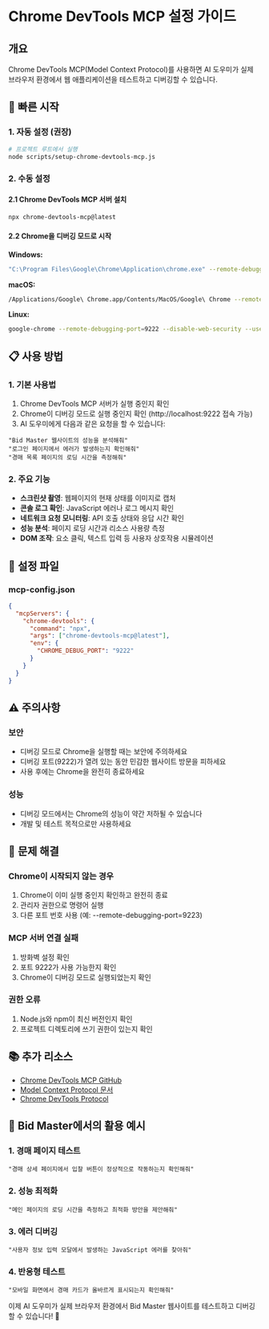 # Chrome DevTools MCP 설정 가이드

## 개요

Chrome DevTools MCP(Model Context Protocol)를 사용하면 AI 도우미가 실제 브라우저 환경에서 웹 애플리케이션을 테스트하고 디버깅할 수 있습니다.

## 🚀 빠른 시작

### 1. 자동 설정 (권장)

```bash
# 프로젝트 루트에서 실행
node scripts/setup-chrome-devtools-mcp.js
```

### 2. 수동 설정

#### 2.1 Chrome DevTools MCP 서버 설치

```bash
npx chrome-devtools-mcp@latest
```

#### 2.2 Chrome을 디버깅 모드로 시작

**Windows:**

```bash
"C:\Program Files\Google\Chrome\Application\chrome.exe" --remote-debugging-port=9222 --disable-web-security --user-data-dir=./chrome-debug-profile
```

**macOS:**

```bash
/Applications/Google\ Chrome.app/Contents/MacOS/Google\ Chrome --remote-debugging-port=9222 --disable-web-security --user-data-dir=./chrome-debug-profile
```

**Linux:**

```bash
google-chrome --remote-debugging-port=9222 --disable-web-security --user-data-dir=./chrome-debug-profile
```

## 📋 사용 방법

### 1. 기본 사용법

1. Chrome DevTools MCP 서버가 실행 중인지 확인
2. Chrome이 디버깅 모드로 실행 중인지 확인 (http://localhost:9222 접속 가능)
3. AI 도우미에게 다음과 같은 요청을 할 수 있습니다:

```
"Bid Master 웹사이트의 성능을 분석해줘"
"로그인 페이지에서 에러가 발생하는지 확인해줘"
"경매 목록 페이지의 로딩 시간을 측정해줘"
```

### 2. 주요 기능

- **스크린샷 촬영**: 웹페이지의 현재 상태를 이미지로 캡처
- **콘솔 로그 확인**: JavaScript 에러나 로그 메시지 확인
- **네트워크 요청 모니터링**: API 호출 상태와 응답 시간 확인
- **성능 분석**: 페이지 로딩 시간과 리소스 사용량 측정
- **DOM 조작**: 요소 클릭, 텍스트 입력 등 사용자 상호작용 시뮬레이션

## 🔧 설정 파일

### mcp-config.json

```json
{
  "mcpServers": {
    "chrome-devtools": {
      "command": "npx",
      "args": ["chrome-devtools-mcp@latest"],
      "env": {
        "CHROME_DEBUG_PORT": "9222"
      }
    }
  }
}
```

## ⚠️ 주의사항

### 보안

- 디버깅 모드로 Chrome을 실행할 때는 보안에 주의하세요
- 디버깅 포트(9222)가 열려 있는 동안 민감한 웹사이트 방문을 피하세요
- 사용 후에는 Chrome을 완전히 종료하세요

### 성능

- 디버깅 모드에서는 Chrome의 성능이 약간 저하될 수 있습니다
- 개발 및 테스트 목적으로만 사용하세요

## 🐛 문제 해결

### Chrome이 시작되지 않는 경우

1. Chrome이 이미 실행 중인지 확인하고 완전히 종료
2. 관리자 권한으로 명령어 실행
3. 다른 포트 번호 사용 (예: --remote-debugging-port=9223)

### MCP 서버 연결 실패

1. 방화벽 설정 확인
2. 포트 9222가 사용 가능한지 확인
3. Chrome이 디버깅 모드로 실행되었는지 확인

### 권한 오류

1. Node.js와 npm이 최신 버전인지 확인
2. 프로젝트 디렉토리에 쓰기 권한이 있는지 확인

## 📚 추가 리소스

- [Chrome DevTools MCP GitHub](https://github.com/ChromeDevTools/chrome-devtools-mcp)
- [Model Context Protocol 문서](https://modelcontextprotocol.io/)
- [Chrome DevTools Protocol](https://chromedevtools.github.io/devtools-protocol/)

## 🎯 Bid Master에서의 활용 예시

### 1. 경매 페이지 테스트

```
"경매 상세 페이지에서 입찰 버튼이 정상적으로 작동하는지 확인해줘"
```

### 2. 성능 최적화

```
"메인 페이지의 로딩 시간을 측정하고 최적화 방안을 제안해줘"
```

### 3. 에러 디버깅

```
"사용자 정보 입력 모달에서 발생하는 JavaScript 에러를 찾아줘"
```

### 4. 반응형 테스트

```
"모바일 화면에서 경매 카드가 올바르게 표시되는지 확인해줘"
```

이제 AI 도우미가 실제 브라우저 환경에서 Bid Master 웹사이트를 테스트하고 디버깅할 수 있습니다! 🎉
